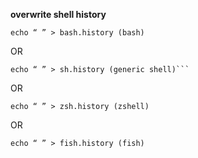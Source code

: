 
**overwrite shell history**
```
echo “ ” > bash.history (bash)
```
OR
```
echo “ ” > sh.history (generic shell)```
```
OR
```
echo “ ” > zsh.history (zshell)
```
OR
```
echo “ ” > fish.history (fish)
```

